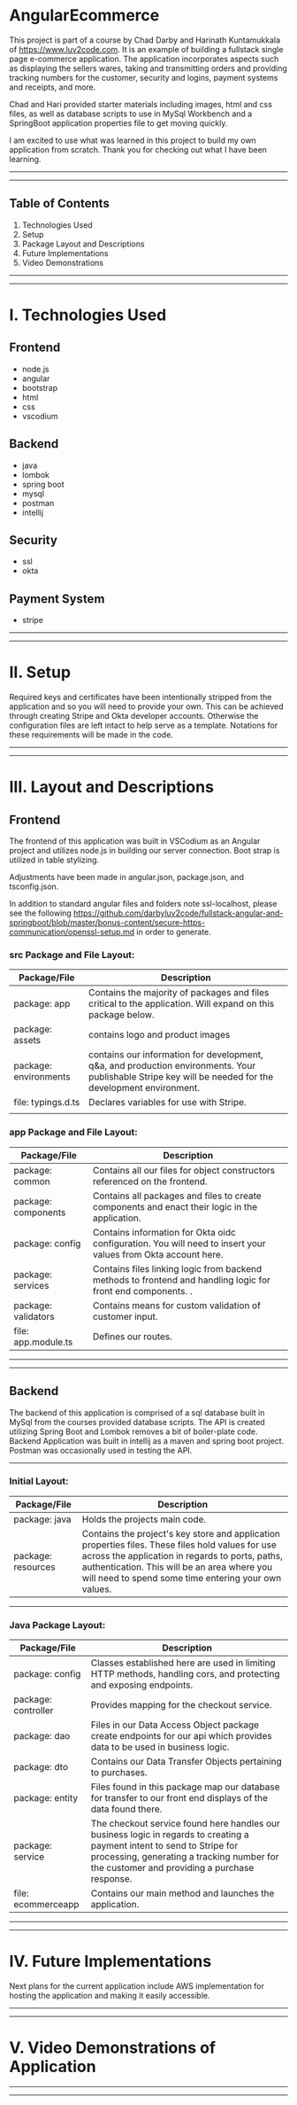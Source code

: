 # AngularEcommerce

This project is part of a course by Chad Darby and Harinath Kuntamukkala of https://www.luv2code.com.
It is an example of building a fullstack single page e-commerce application. The application incorporates aspects such as displaying the sellers wares, taking and transmitting orders and providing tracking numbers for the customer, security and logins, payment systems and receipts, and more.

Chad and Hari provided starter materials including images, html and css files, as well as database scripts to use in MySql Workbench and a SpringBoot application properties file to get moving quickly.

I am excited to use what was learned in this project to build my own application from scratch. Thank you for checking out what I have been learning.

---

---

## Table of Contents

1. Technologies Used
2. Setup
3. Package Layout and Descriptions
4. Future Implementations
5. Video Demonstrations

---

---

# I. Technologies Used

## Frontend

- node.js
- angular
- bootstrap
- html
- css
- vscodium

## Backend

- java
- lombok
- spring boot
- mysql
- postman
- intellij

## Security

- ssl
- okta

## Payment System

- stripe

---

---

# II. Setup

Required keys and certificates have been intentionally stripped from the application and so you will need to provide your own. This can be achieved through creating Stripe and Okta developer accounts. Otherwise the configuration files are left intact to help serve as a template. Notations for these requirements will be made in the code.

---

---

# III. Layout and Descriptions

## Frontend

The frontend of this application was built in VSCodium as an Angular project and utilizes node.js in building our server connection. Boot strap is utilized in table stylizing.

Adjustments have been made in angular.json, package.json, and tsconfig.json.

In addition to standard angular files and folders note ssl-localhost,
please see the following https://github.com/darbyluv2code/fullstack-angular-and-springboot/blob/master/bonus-content/secure-https-communication/openssl-setup.md in order to generate.

### src Package and File Layout:

| Package/File          | Description                                                                                                                                             |
| --------------------- | ------------------------------------------------------------------------------------------------------------------------------------------------------- |
| package: app          | Contains the majority of packages and files critical to the application. Will expand on this package below.                                             |
| package: assets       | contains logo and product images                                                                                                                        |
| package: environments | contains our information for development, q&a, and production environments. Your publishable Stripe key will be needed for the development environment. |
| file: typings.d.ts    | Declares variables for use with Stripe.                                                                                                                 |
|                       |

### app Package and File Layout:

| Package/File        | Description                                                                                                   |
| ------------------- | ------------------------------------------------------------------------------------------------------------- |
| package: common     | Contains all our files for object constructors referenced on the frontend.                                    |
| package: components | Contains all packages and files to create components and enact their logic in the application.                |
| package: config     | Contains information for Okta oidc configuration. You will need to insert your values from Okta account here. |
| package: services   | Contains files linking logic from backend methods to frontend and handling logic for front end components. .  |
| package: validators | Contains means for custom validation of customer input.                                                       |
| file: app.module.ts | Defines our routes.                                                                                           |

---

---

## Backend

The backend of this application is comprised of a sql database built in MySql from the courses provided database scripts. The API is created utilizing Spring Boot and Lombok removes a bit of boiler-plate code. Backend Application was built in intellij as a maven and spring boot project. Postman was occasionally used in testing the API.

---

### Initial Layout:

| Package/File       | Description                                                                                                                                                                                                                                                 |
| ------------------ | ----------------------------------------------------------------------------------------------------------------------------------------------------------------------------------------------------------------------------------------------------------- |
| package: java      | Holds the projects main code.                                                                                                                                                                                                                               |
| package: resources | Contains the project's key store and application properties files. These files hold values for use across the application in regards to ports, paths, authentication. This will be an area where you will need to spend some time entering your own values. |

---

### Java Package Layout:

| Package/File        | Description                                                                                                                                                                                                           |
| ------------------- | --------------------------------------------------------------------------------------------------------------------------------------------------------------------------------------------------------------------- |
| package: config     | Classes established here are used in limiting HTTP methods, handling cors, and protecting and exposing endpoints.                                                                                                     |
| package: controller | Provides mapping for the checkout service.                                                                                                                                                                            |
| package: dao        | Files in our Data Access Object package create endpoints for our api which provides data to be used in business logic.                                                                                                |
| package: dto        | Contains our Data Transfer Objects pertaining to purchases.                                                                                                                                                           |
| package: entity     | Files found in this package map our database for transfer to our front end displays of the data found there.                                                                                                          |
| package: service    | The checkout service found here handles our business logic in regards to creating a payment intent to send to Stripe for processing, generating a tracking number for the customer and providing a purchase response. |
| file: ecommerceapp  | Contains our main method and launches the application.                                                                                                                                                                |

---

---

# IV. Future Implementations

Next plans for the current application include AWS implementation for hosting the application and making it easily accessible.

---

---

# V. Video Demonstrations of Application

---

---
